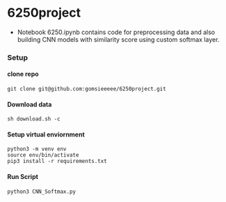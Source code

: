 # 6250project

- Notebook 6250.ipynb contains code for preprocessing data and also building CNN models with similarity score using custom softmax layer.

### Setup


#### clone repo
```properties
git clone git@github.com:gomsieeeee/6250project.git
```  

#### Download data
```properties
sh download.sh -c
```  

#### Setup virtual enviornment

```properties
python3 -m venv env
source env/bin/activate
pip3 install -r requirements.txt
```  
 
#### Run Script

```properties
python3 CNN_Softmax.py
``` 

